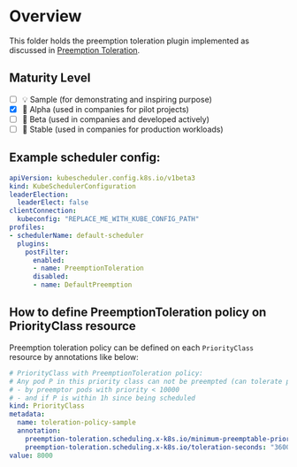 # Overview

This folder holds the preemption toleration plugin implemented as discussed in [Preemption Toleration](../kep/205-preemption-toleration/README.md).

## Maturity Level

<!-- Check one of the values: Sample, Alpha, Beta, GA -->

- [ ] 💡 Sample (for demonstrating and inspiring purpose)
- [x] 👶 Alpha (used in companies for pilot projects)
- [ ] 👦 Beta (used in companies and developed actively)
- [ ] 👨 Stable (used in companies for production workloads)

## Example scheduler config:

```yaml
apiVersion: kubescheduler.config.k8s.io/v1beta3
kind: KubeSchedulerConfiguration
leaderElection:
  leaderElect: false
clientConnection:
  kubeconfig: "REPLACE_ME_WITH_KUBE_CONFIG_PATH"
profiles:
- schedulerName: default-scheduler
  plugins:
    postFilter:
      enabled:
      - name: PreemptionToleration
      disabled:
      - name: DefaultPreemption
```

## How to define PreemptionToleration policy on PriorityClass resource

Preemption toleration policy can be defined on each `PriorityClass` resource by annotations like below:

```yaml
# PriorityClass with PreemptionToleration policy:
# Any pod P in this priority class can not be preempted (can tolerate preemption)
# - by preemptor pods with priority < 10000
# - and if P is within 1h since being scheduled
kind: PriorityClass
metadata:
  name: toleration-policy-sample
  annotation:
    preemption-toleration.scheduling.x-k8s.io/minimum-preemptable-priority: "10000"
    preemption-toleration.scheduling.x-k8s.io/toleration-seconds: "3600"
value: 8000
```

